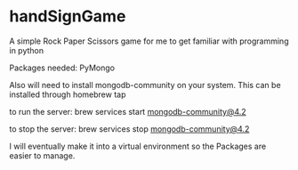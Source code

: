 # handSignGame
A simple Rock Paper Scissors game for me to get familiar with programming in python

Packages needed:
PyMongo

Also will need to install mongodb-community on your system.
This can be installed through homebrew tap

to run the server:
brew services start mongodb-community@4.2

to stop the server:
brew services stop mongodb-community@4.2

I will eventually make it into a virtual environment so the Packages are easier to manage.
